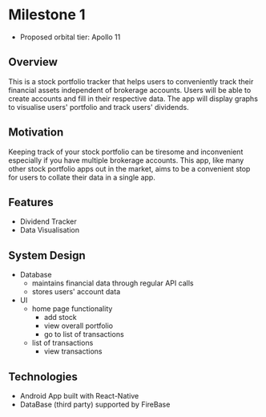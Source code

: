 # Milestone 1

- Proposed orbital tier: Apollo 11

## Overview
This is a stock portfolio tracker that helps users to conveniently track their financial assets independent of brokerage accounts.
Users will be able to create accounts and fill in their respective data.
The app will display graphs to visualise users' portfolio and track users' dividends.

## Motivation
Keeping track of your stock portfolio can be tiresome and inconvenient especially if you have multiple brokerage accounts.
This app, like many other stock portfolio apps out in the market, aims to be a convenient stop for users to collate their data in a single app.

## Features
- Dividend Tracker
- Data Visualisation

## System Design
- Database
  - maintains financial data through regular API calls
  - stores users' account data
- UI
  - home page functionality
    - add stock
    - view overall portfolio
    - go to list of transactions
  - list of transactions
    - view transactions

## Technologies
- Android App built with React-Native
- DataBase (third party) supported by FireBase
